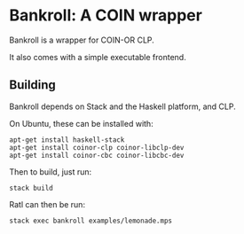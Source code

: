 # Bankroll: A COIN wrapper

Bankroll is a wrapper for COIN-OR CLP.

It also comes with a simple executable frontend.

## Building

Bankroll depends on Stack and the Haskell platform, and CLP.

On Ubuntu, these can be installed with:

    apt-get install haskell-stack
    apt-get install coinor-clp coinor-libclp-dev
    apt-get install coinor-cbc coinor-libcbc-dev

Then to build, just run:

    stack build

Ratl can then be run:

    stack exec bankroll examples/lemonade.mps

